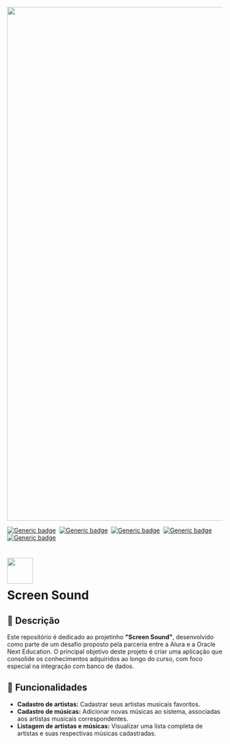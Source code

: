 <p align="center">
  <img src="https://github.com/jessiferreira/screensound/assets/121064773/d38773b2-3799-40bf-b265-e9822d6ff1eb" alt="imagem-alura" width="1200px">
</p>

[![Generic badge](https://img.shields.io/badge/Linguagem-Java-BF3833.svg)](https://shields.io/)&nbsp;
[![Generic badge](https://img.shields.io/badge/Dependência-Maven-BF3833.svg)](https://shields.io/)&nbsp;
[![Generic badge](https://img.shields.io/badge/Framework-Spring-BF3833.svg)](https://shields.io/)&nbsp;
[![Generic badge](https://img.shields.io/badge/IDE-IntelliJ_IDEA-BF3833.svg)](https://shields.io/)&nbsp; 
[![Generic badge](https://img.shields.io/badge/Status-Concluído-BF3833.svg)](https://shields.io/)&nbsp;

<h1>
    <img align="center" width="60px" src="https://github.com/jessiferreira/screensound/assets/121064773/a5172c3c-5c94-4965-bfe9-e5ea6b9f0108">
    <br>
    <span style="display: block; margin-top: 10px;">Screen Sound</span>
</h1>

## 📖 Descrição
Este repositório é dedicado ao projetinho __"Screen Sound"__, desenvolvido como parte de um desafio proposto pela parceria entre a Alura e a Oracle Next Education. O principal objetivo deste projeto é criar uma aplicação que consolide os conhecimentos adquiridos ao longo do curso, com foco especial na integração com banco de dados.

## 🔧 Funcionalidades
- __Cadastro de artistas:__ Cadastrar seus artistas musicais favoritos.
- __Cadastro de músicas:__ Adicionar novas músicas ao sistema, associadas aos artistas musicais correspondentes.
- __Listagem de artistas e músicas:__ Visualizar uma lista completa de artistas e suas respectivas músicas cadastradas.
